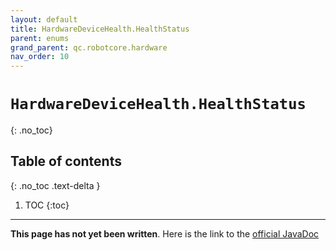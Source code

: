 ```yaml
---
layout: default
title: HardwareDeviceHealth.HealthStatus
parent: enums
grand_parent: qc.robotcore.hardware
nav_order: 10
---
```

# `HardwareDeviceHealth.HealthStatus`
{: .no_toc}

## Table of contents
{: .no_toc .text-delta }

1. TOC
{:toc}
---
**This page has not yet been written**. Here is the link to the [official JavaDoc](https://ftctechnh.github.io/ftc_app/doc/javadoc/com/qualcomm/robotcore/hardware/HardwareDeviceHealth.HealthStatus.html)
        
